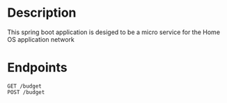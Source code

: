 # Description
This spring boot application is desiged to be a micro service for the Home OS application network


# Endpoints
```
GET /budget
POST /budget
```